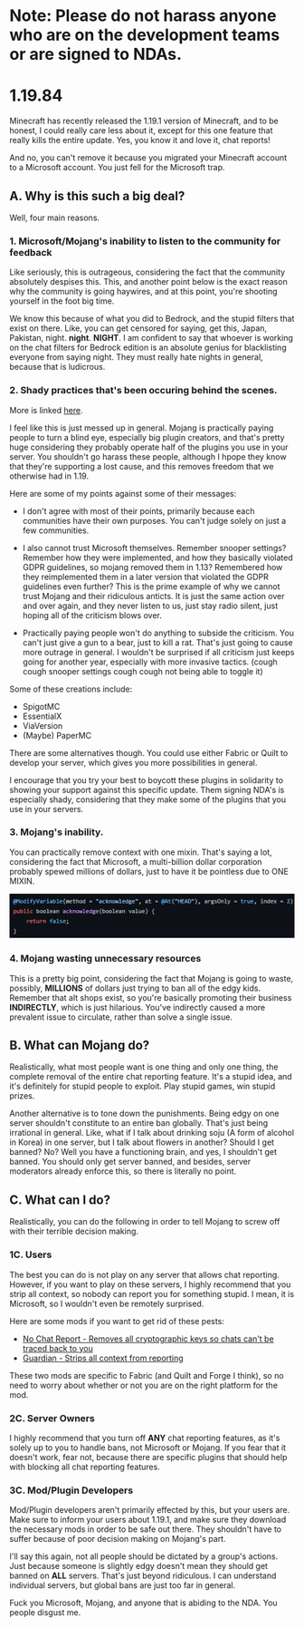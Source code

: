 # Note: Please do not harass anyone who are on the development teams or are signed to NDAs.

# 1.19.84
Minecraft has recently released the 1.19.1 version of Minecraft, and to be honest, I could really care less about it, 
except for this one feature that really kills the entire update. Yes, you know it and love it, chat reports! 

And no, you can't remove it because you migrated your Minecraft account to a Microsoft account. You just fell for the
Microsoft trap. 

## A. Why is this such a big deal? 
Well, four main reasons. 

### 1. Microsoft/Mojang's inability to listen to the community for feedback
Like seriously, this is outrageous, considering the fact that the community absolutely despises this. This, and another point below
is the exact reason why the community is going haywires, and at this point, you're shooting yourself in the foot big time.

We know this because of what you did to Bedrock, and the stupid filters that exist on there. Like, you can get censored for saying,
get this, Japan, Pakistan, night. **night**. **NIGHT**. I am confident to say that whoever is working on the chat filters for 
Bedrock edition is an absolute genius for blacklisting everyone from saying night. They must really hate nights in general, because
that is ludicrous.

### 2. Shady practices that's been occuring behind the scenes. 
More is linked [here](https://saveminecraft.org/leaks).

I feel like this is just messed up in general. Mojang is practically paying people to turn a blind eye, especially big 
plugin creators, and that's pretty huge considering they probably operate half of the plugins you use in your server.
You shouldn't go harass these people, although I hpope they know that they're supporting a lost cause, and this removes
freedom that we otherwise had in 1.19. 

Here are some of my points against some of their messages:
* I don't agree with most of their points, primarily because each communities have their own purposes. You can't judge solely
on just a few communities. 

* I also cannot trust Microsoft themselves. Remember snooper settings? Remember how they were implemented, and how they basically
violated GDPR guidelines, so mojang removed them in 1.13? Remembered how they reimplemented them in a later version that violated
the GDPR guidelines even further? This is the prime example of why we cannot trust Mojang and their ridiculous anticts. It is just 
the same action over and over again, and they never listen to us, just stay radio silent, just hoping all of the criticism blows over.

* Practically paying people won't do anything to subside the criticism. You can't just give a gun to a bear, just to kill a rat. 
That's just going to cause more outrage in general. I wouldn't be surprised if all criticism just keeps going for another year,
especially with more invasive tactics. (cough cough snooper settings cough cough not being able to toggle it)

Some of these creations include:

* SpigotMC
* EssentialX
* ViaVersion
* (Maybe) PaperMC

There are some alternatives though. You could use either Fabric or Quilt to develop your server, which gives you more possibilities
in general. 

I encourage that you try your best to boycott these plugins in solidarity to showing your support against this specific 
update. Them signing NDA's is especially shady, considering that they make some of the plugins that you use in your servers.

### 3. Mojang's inability.
You can practically remove context with one mixin. That's saying a lot, considering the fact that Microsoft, a multi-billion
dollar corporation probably spewed millions of dollars, just to have it be pointless due to ONE MIXIN.

![img.png](img.png)

### 4. Mojang wasting unnecessary resources
This is a pretty big point, considering the fact that Mojang is going to waste, possibly, **MILLIONS** of dollars just 
trying to ban all of the edgy kids. Remember that alt shops exist, so you're basically promoting their business **INDIRECTLY**,
which is just hilarious. You've indirectly caused a more prevalent issue to circulate, rather than solve a single issue. 

## B. What can Mojang do? 
Realistically, what most people want is one thing and only one thing, the complete removal of the entire chat reporting 
feature. It's a stupid idea, and it's definitely for stupid people to exploit. Play stupid games, win stupid prizes. 

Another alternative is to tone down the punishments. Being edgy on one server shouldn't constitute to an entire ban globally.
That's just being irrational in general. Like, what if I talk about drinking soju (A form of alcohol in Korea) in one server, but
I talk about flowers in another? Should I get banned? No? Well you have a functioning brain, and yes, I shouldn't get banned. 
You should only get server banned, and besides, server moderators already enforce this, so there is literally no point. 

## C. What can I do?
Realistically, you can do the following in order to tell Mojang to screw off with their terrible decision making.

### 1C. Users
The best you can do is not play on any server that allows chat reporting. However, if you want to play on these servers,
I highly recommend that you strip all context, so nobody can report you for something stupid. I mean, it is Microsoft, 
so I wouldn't even be remotely surprised. 

Here are some mods if you want to get rid of these pests:
* [No Chat Report - Removes all cryptographic keys so chats can't be traced back to you](https://github.com/Aizistral-Studios/No-Chat-Reports)
* [Guardian - Strips all context from reporting](https://github.com/nodusclient/guardian)

These two mods are specific to Fabric (and Quilt and Forge I think), so no need to worry about whether or not you are on
the right platform for the mod.

### 2C. Server Owners
I highly recommend that you turn off **ANY** chat reporting features, as it's solely up to you to handle bans, not Microsoft or 
Mojang. If you fear that it doesn't work, fear not, because there are specific plugins that should help with blocking all
chat reporting features. 

### 3C. Mod/Plugin Developers
Mod/Plugin developers aren't primarily effected by this, but your users are. Make sure to inform your users about 1.19.1, and make sure
they download the necessary mods in order to be safe out there. They shouldn't have to suffer because of poor decision making on
Mojang's part.

I'll say this again, not all people should be dictated by a group's actions. Just because someone is slightly edgy doesn't
mean they should get banned on **ALL** servers. That's just beyond ridiculous. I can understand individual servers, but global
bans are just too far in general. 

Fuck you Microsoft, Mojang, and anyone that is abiding to the NDA. You people disgust me.
